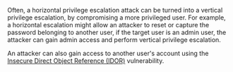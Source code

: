 Often, a horizontal privilege escalation attack can be turned into a vertical privilege escalation, by compromising a more privileged user. For example, a horizontal escalation might allow an attacker to reset or capture the password belonging to another user, if the target user is an admin user, the attacker can gain admin access and perform vertical privilege escalation.

An attacker can also gain access to another user's account using the [Insecure Direct Object Reference (IDOR)](obsidian://open?vault=security-notes&file=Offensive%20Security%2FWeb%20Application%20Security%2FServer-side%20Vulnerabilities%2FAccess%20Control%2FTypes%20of%20Broken%20Access%20Controls%2FInsecure%20Direct%20Object%20References%2FIntroduction) vulnerability.